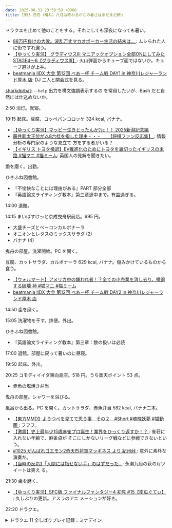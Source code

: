 ```yaml
---
date: 2025-08-31 23:59:59 +0900
title: 1953 日目（晴れ）八月は終わるがこの暑さはまだまだ続く
---
```


ドラクエを止めて他のことをする。それにしても深夜になっても暑い。

* [88万円負けの大敗。波乱万丈マカオポーカー生活の結末は…
  ](https://www.youtube.com/watch?v=WHXGDYn3wNo): ムシられた人に街ですれ違う。
* [【ゆっくり実況】 グラディウスIII マニアックオプション全部ONにしてみた
  STAGE4～6【グラディウスIII】](https://www.youtube.com/watch?v=RzUp86fpSY0):
  火山弾面からキューブ面ではないか。キューブ避けが上手。
* [beatmania IIDX 大会 第12回 べあー杯 チーム戦 DAY1 in 神奈川レジャーランド厚木
  店](https://www.youtube.com/watch?v=nrBj7Sybb9k): DJ 二人と閉会式を見る。

[sharkdp/bat](https://github.com/sharkdp/bat): `--help` 出力を構文強調表示するの
を常用したいが、Bash だと自然には仕込めないか。

2:50 消灯。就寝。

10:15 起床。豆腐、コッペパンコロッケ 324 kcal, バナナ。

* [【ゆっくり実況】マッピー生きとったんかﾜﾚｪ！！ 2025新潟記念編
  ](https://www.youtube.com/watch?v=xxk-n6v-2_g)
* [藤井聡太王位が△8六桂を指した理由・・・　　【将棋ファン反応集】
  ](https://www.youtube.com/watch?v=tuF4DinmWI4): 情報分析の専門家のような見立て
  方をする者がいる？
* [【イギリス トヨタ撤退】EV推進化のためにトヨタを裏切ったイギリスの末路 #猫マニ
  #猫ミーム](https://www.youtube.com/watch?v=eWXHjez2i0M): 英国人の見解を聞きたい。

歯を磨く。出勤。

ひきふね図書館。

* 『不愉快なことには理由がある』PART 部分全部
* 『英語論文ライティング教本』第三章途中まで。有益過ぎる。

14:00 退館。

14:15 まいばすけっと京成曳舟駅前店。695 円。

* 大盛チーズとベーコンカルボナーラ
* オニオンとレタスのミックスサラダ (2)
* バナナ (4)

曳舟の部屋。洗濯開始。PC を開く。

豆腐、カットサラダ、カルボナーラ 629 kcal, バナナ。傷みかけているものから食う。

* [【ウォルマート】アメリカ中の嫌われ者！？全ての小売業を消し去り、撤退する破壊
  神 #猫マニ #猫ミーム](https://www.youtube.com/watch?v=7fIk0r2iB48)
* [beatmania IIDX 大会 第12回 べあー杯 チーム戦 DAY2 in 神奈川レジャーランド厚木
  店](https://www.youtube.com/watch?v=LN9vHwenn18)

14:50 歯を磨く。

15:05 洗濯物を干す。排便。外出。

ひきふね図書館。

* 『英語論文ライティング教本』第三章：数の扱いは必読

17:00 退館。部屋に戻って暑いのに昼寝。

19:50 起床。外出。

20:25 コモディイイダ東向島店。518 円。うち楽天ポイント 53 点。

* 赤魚の塩焼き弁当

曳舟の部屋。シャワーを浴びる。

風呂から出る。PC を開く。カットサラダ、赤魚弁当 582 kcal, バナナ二本。

* [【東方MMD】ようつべを見てて思う事　その２　#Short #魂魄妖夢 #猫動画
  ](https://www.youtube.com/shorts/qch8582OtjE): フフフ。
* [【激震】史上最年少15歳麻雀プロ誕生！業界をひっくり返すか！？
  ](https://www.youtube.com/watch?v=EeBqaicFNCQ): 雀荘に入れない年齢で、麻雀卓が
  そこにしかないリーグ戦などに参戦できないという。
* [#1025 がんばれゴエモン2奇天烈将軍マッギネス より 紀州峠
  ](https://www.youtube.com/watch?v=Myk1AOobviY): 意外に素朴な演奏だ。
* [【当時の反応】「人間には指せない手」のはずだった‥
  ](https://www.youtube.com/watch?v=90asyKDhTio): 永瀬九段の萩の月ツイートは笑え
  る。

21:30 歯を磨く。

* [【ゆっくり実況】SFC版 ファイナルファンタジー4 初見 #15【南瓜ぐてぃ】
  ](https://www.youtube.com/watch?v=G44pU_e4OjM): 久しぶりの更新。アスラのアニ
  メーションが好き。

22:20 ドラクエ。

<details><summary>ドラクエ 11 全しばりプレイ記録：ミナデイン</summary>
<p>追憶の神殿第三層が相変わらず突破できない。開幕の聖竜の守りがいてつくはどうで剥がされることが多い。
パーティーの状態を変化させるれんけい技は原則的にダメかもしれない。他のれんけい技を試す。
初手をミナデインにすると相手二頭に 1500 くらいのダメージが入るのでひとまず有望。</p>

<p>これを書いていて気付いた。控えのメンツもゾーンに入っておけばいいのか。
ミナデインの次にクロスマダンテ、あるいはその逆の順に、立て続けに発動できる可能性がある。</p>

<p>今晩は一回だけ、全員生存で二戦目に入れた。後半戦の戦術はまだ見えない。</p>
</details>
